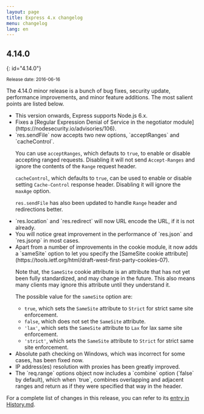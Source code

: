 ```yaml
---
layout: page
title: Express 4.x changelog
menu: changelog
lang: en
---
```


## 4.14.0
{: id="4.14.0"}

<small>Release date: 2016-06-16</small>

The 4.14.0 minor release is a bunch of bug fixes, security update, performance improvements, and minor feature additions. The most salient points are listed below.

<ul>
  <li markdown="1" class="changelog-item">
  This version onwards, Express supports Node.js 6.x.
  </li>

  <li markdown="1" class="changelog-item">
  Fixes a [Regular Expression Denial of Service in the negotiator module](https://nodesecurity.io/advisories/106).
  </li>

  <li markdown="1" class="changelog-item">
  `res.sendFile` now accepts two new options, `acceptRanges` and `cacheControl`.

  You can use `acceptRanges`, which defauts to `true`, to enable or disable accepting ranged requests. Disabling it will not send `Accept-Ranges` and ignore the contents of the `Range` request header.

  `cacheControl`, which defaults to `true`, can be used to enable or disable setting `Cache-Control` response header. Disabling it will ignore the `maxAge` option.

  `res.sendFile` has also been updated to handle `Range` header and redirections better.
  </li>

  <li markdown="1" class="changelog-item">
  `res.location` and `res.redirect` will now URL encode the URL, if it is not already.
  </li>

  <li markdown="1" class="changelog-item">
  You will notice great improvement in the performance of `res.json` and `res.jsonp` in most cases.
  </li>

  <li markdown="1" class="changelog-item">
  Apart from a number of improvements in the cookie module, it now adds a `sameSite` option to let you specify the [SameSite cookie attribute](https://tools.ietf.org/html/draft-west-first-party-cookies-07).

  Note that, the `SameSite` cookie attribute is an attribute that has not yet been fully standardized, and may change in the future. This also means many clients may ignore this attribute until they understand it.

  The possible value for the `sameSite` option are:

  - `true`, which sets the `SameSite` attribute to `Strict` for strict same site enforcement.
  - `false`, which does not set the `SameSite` attribute.
  - `'lax'`, which sets the `SameSite` attribute to `Lax` for lax same site enforcement.
  - `'strict'`, which sets the `SameSite` attribute to `Strict` for strict same site enforcement.
  </li>

  <li markdown="1" class="changelog-item">
  Absolute path checking on Windows, which was incorrect for some cases, has been fixed now.
  </li>

  <li markdown="1" class="changelog-item">
  IP address(es) resolution with proxies has been greatly improved.
  </li>

  <li markdown="1" class="changelog-item">
  The `req.range` options object now includes a `combine` option (`false` by default), which when `true`, combines overlapping and adjacent ranges and return as if they were specified that way in the header.
  </li>
</ul>

For a complete list of changes in this release, you can refer to its [entry in History.md](https://github.com/expressjs/express/blob/master/History.md#4134--2016-06-16).
